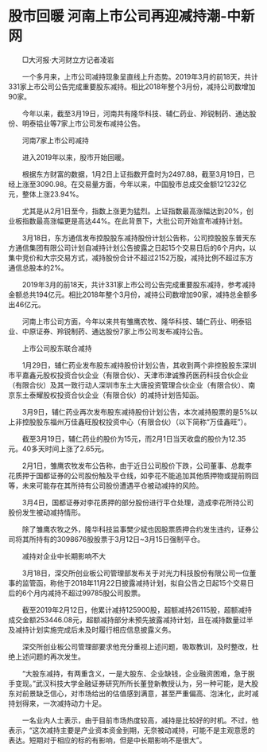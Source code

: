 # 股市回暖 河南上市公司再迎减持潮-中新网

　　□大河报·大河财立方记者凌岩

　　一个多月来，上市公司减持现象呈直线上升态势。2019年3月的前18天，共计331家上市公司公告完成重要股东减持。相比2018年整个3月份，减持公司数增加90家。

　　今年以来，截至3月19日，河南共有隆华科技、辅仁药业、羚锐制药、通达股份、明泰铝业等7家上市公司发布减持公告。

　　河南7家上市公司减持

　　进入2019年以来，股市开始回暖。

　　根据东方财富的数据，1月2日上证指数开盘时为2497.88，截至3月19日，已经上涨至3090.98。在交易量方面，今年以来，中国股市总成交金额121232亿元，整体上涨23.94%。

　　尤其是从2月1日至今，指数上涨更为猛烈。上证指数最高涨幅达到20%，创业板指数最高涨幅更是高达44%。在此背景下，大批公司开始宣布减持计划。

　　3月18日，东方通信发布控股股东减持股份计划公告称，公司控股股东普天东方通信集团有限公司计划自减持计划公告披露之日起15个交易日后的6个月内，以集中竞价和大宗交易方式，减持股份合计不超过2152万股，减持比例不超过东方通信总股本的2%。

　　2019年3月的前18天，共计331家上市公司公告完成重要股东减持，参考减持金额总共194亿元。相比2018年整个3月份，减持公司数增加90家，减持总金额多出46亿元。

　　河南上市公司方面，今年以来共有雏鹰农牧、隆华科技、辅仁药业、明泰铝业、中原证券、羚锐制药、通达股份7家上市公司发布减持公告。

　　上市公司股东联合减持

　　1月29日，辅仁药业发布股东减持股份计划公告，其收到两个非控股股东深圳市平嘉鑫元股权投资合伙企业（有限合伙）、天津市津诚豫药医药科技合伙企业（有限合伙）及其一致行动人深圳市东土大唐投资管理合伙企业（有限合伙）、南京东土泰耀股权投资合伙企业（有限合伙）的减持计划告知函。

　　3月9日，辅仁药业再次发布股东减持股份计划公告，本次减持股票的是5%以上非控股股东福州万佳鑫旺股权投资中心（有限合伙）（以下简称“万佳鑫旺”）。

　　截至3月19日，辅仁药业的股价为15元，而2月1日当天收盘的股价为12.35元。40多天时间上涨了2.65元。

　　2月1日，雏鹰农牧发布公告称，由于近日公司股价下跌，公司董事、总裁李花质押于国都证券的公司股份触及平仓线，如李花不能追加其他质押物或提前购回等，未来可能存在其所持有公司股份遭遇平仓被动减持的风险。

　　3月4日，国都证券对李花质押的部分股份进行平仓处理，造成李花所持公司股份发生被动减持情形。

　　除了雏鹰农牧之外，隆华科技监事樊少斌也因股票质押合约发生违约，证券公司将其所持有的3098676股股票于3月12日~3月15日强制平仓。

　　减持对企业中长期影响不大

　　3月18日，深交所创业板公司管理部发布关于对光力科技股份有限公司一位董事的监管函，称他于2018年11月22日披露减持计划，拟自公告之日起15个交易日后的6个月内减持不超过99785股公司股票。

　　截至2019年2月12日，他累计减持125900股，超额减持26115股，超额减持成交金额253446.08元，超额减持部分未预先披露减持计划，且在减持数量过半及减持计划实施完成后未及时履行相应信息披露义务。

　　深交所创业板公司管理部要求他充分重视上述问题，吸取教训，及时整改，杜绝上述问题的再次发生。

　　“大股东减持，有两重含义，一是大股东、企业缺钱，企业融资困难，急于脱手变现。”武汉科技大学金融证券研究所所长董登新教授认为，另一种可能，是大股东对前景缺乏信心，对市场给出的估值感到满意，甚至严重偏高、泡沫化，此时减持划得来，一次减持动力十足。

　　一名业内人士表示，由于目前市场热度较高，减持是比较好的时机。不过，他表示，“这次减持主要是产业资本资金到期，无奈被动减持，可能不是主观意愿的表达。短期对于相应的标的有影响，但是中长期影响不是很大”。
